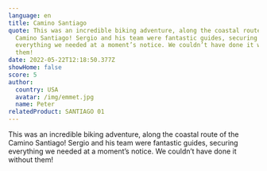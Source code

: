 ```yaml
---
language: en
title: Camino Santiago
quote: This was an incredible biking adventure, along the coastal route of the
  Camino Santiago! Sergio and his team were fantastic guides, securing
  everything we needed at a moment’s notice. We couldn’t have done it without
  them!
date: 2022-05-22T12:18:50.377Z
showHome: false
score: 5
author:
  country: USA
  avatar: /img/emmet.jpg
  name: Peter
relatedProduct: SANTIAGO 01
---
```

This was an incredible biking adventure, along the coastal route of the Camino Santiago! Sergio and his team were fantastic guides, securing everything we needed at a moment’s notice. We couldn’t have done it without them!